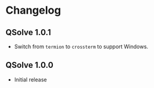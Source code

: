 # Changelog

## QSolve 1.0.1

- Switch from `termion` to `crossterm` to support Windows.

## QSolve 1.0.0

- Initial release
